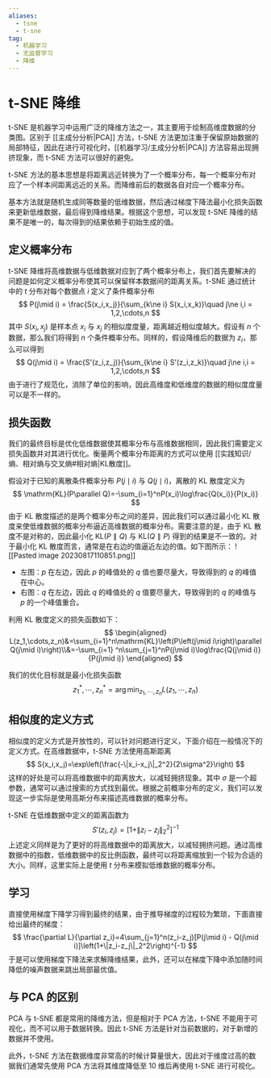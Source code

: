```yaml
---
aliases:
  - tsne
  - t-sne
tag:
  - 机器学习
  - 无监督学习
  - 降维
---
```


# t-SNE 降维

t-SNE 是机器学习中运用广泛的降维方法之一，其主要用于绘制高维度数据的分类图。区别于 [[主成分分析|PCA]] 方法，t-SNE 方法更加注重于保留原始数据的局部特征，因此在进行可视化时，[[机器学习/主成分分析|PCA]] 方法容易出现拥挤现象，而 t-SNE 方法可以很好的避免。

t-SNE 方法的基本思想是将距离远近转换为了一个概率分布，每一个概率分布对应了一个样本间距离远近的关系。而降维前后的数据各自对应一个概率分布。

基本方法就是随机生成同等数量的低维数据，然后通过梯度下降法最小化损失函数来更新低维数据，最后得到降维结果。根据这个思想，可以发现 t-SNE 降维的结果不是唯一的，每次得到的结果依赖于初始生成的值。

## 定义概率分布

t-SNE 降维将高维数据与低维数据对应到了两个概率分布上，我们首先要解决的问题是如何定义概率分布使其可以保留样本数据间的距离关系。t-SNE 通过统计中的 $t$ 分布对每个数据点 $i$ 定义了条件概率分布
$$
P(j\mid i) = \frac{S(x_i,x_j)}{\sum_{k\ne i} S(x_i,x_k)}\quad j\ne i,i = 1,2,\cdots,n
$$
其中 $S(x_i,x_j)$ 是样本点 $x_i$ 与 $x_j$ 的相似度度量，距离越近相似度越大。假设有 $n$ 个数据，那么我们将得到 $n$ 个条件概率分布。同样的，假设降维后的数据为 $z_i$，那么可以得到
$$
Q(j\mid i) = \frac{S'(z_i,z_j)}{\sum_{k\ne i} S'(z_i,z_k)}\quad j\ne i,i = 1,2,\cdots,n
$$
由于进行了规范化，消除了单位的影响，因此高维度和低维度的数据的相似度度量可以是不一样的。

## 损失函数

我们的最终目标是优化低维数据使其概率分布与高维数据相同，因此我们需要定义损失函数并对其进行优化。衡量两个概率分布距离的方式可以使用 [[实践知识/熵、相对熵与交叉熵#相对熵|KL散度]]。

假设对于已知的离散条件概率分布 $P(j\mid i)$ 与 $Q(j\mid i)$，离散的 KL 散度定义为
$$
\mathrm{KL}(P\parallel Q)=-\sum_{i=1}^nP(x_i)\log\frac{Q(x_i)}{P(x_i)}
$$
由于 KL 散度描述的是两个概率分布之间的差异，因此我们可以通过最小化 KL 散度来使低维数据的概率分布逼近高维数据的概率分布。需要注意的是，由于 KL 散度不是对称的，因此最小化 $\mathrm{KL}(P\parallel Q)$ 与 $\mathrm{KL}(Q\parallel P)$ 得到的结果是不一致的。对于最小化 KL 散度而言，通常是在右边的值逼近左边的值。如下图所示：
![[Pasted image 20230817110851.png]]
- 左图：$p$ 在左边，因此 $p$ 的峰值处的 $q$ 值也要尽量大，导致得到的 $q$ 的峰值在中心。
- 右图：$q$ 在左边，因此 $q$ 的峰值处的 $q$ 值要尽量大，导致得到的 $q$ 的峰值与 $p$ 的一个峰值重合。

利用 KL 散度定义的损失函数如下：
$$
\begin{aligned}
L(z_1,\cdots,z_n)&=\sum_{i=1}^n\mathrm{KL}\left(P\left(j\mid i\right)\parallel Q(j\mid i)\right)\\&=-\sum_{i=1}
^n\sum_{j=1}^nP(j\mid i)\log\frac{Q(j\mid i)}{P(j\mid i)}
\end{aligned}
$$

我们的优化目标就是最小化损失函数
$$
z_1^*,\cdots,z_n^*=\arg\min_{z_1,\cdots,z_n}L(z_1,\cdots,z_n)
$$

## 相似度的定义方式

相似度的定义方式是开放性的，可以针对问题进行定义，下面介绍在一般情况下的定义方式。在高维数据中，t-SNE 方法使用高斯距离
$$
S(x_i,x_j)=\exp\left(\frac{-\|x_i-x_j\|_2^2}{2\sigma^2}\right)
$$
这样的好处是可以将高维数据中的距离放大，以减轻拥挤现象。其中 $\sigma$ 是一个超参数，通常可以通过搜索的方式找到最优。根据之前概率分布的定义，我们可以发现这一步实际是使用高斯分布来描述高维数据的概率分布。

t-SNE 在低维数据中定义的距离函数为
$$
S'(z_i,z_j)=\left[1 + \|z_i-z_j\|_2^2\right]^{-1}
$$
上述定义同样是为了更好的将高维数据中的距离放大，以减轻拥挤问题。通过高维数据中的指数，低维数据中的反比例函数，最终可以将距离缩放到一个较为合适的大小。同样，这里实际上是使用 $t$ 分布来模拟低维数据的概率分布。

## 学习

直接使用梯度下降学习得到最终的结果，由于推导梯度的过程较为繁琐，下面直接给出最终的梯度：
$$
\frac{\partial L}{\partial z_i}=4\sum_{j=1}^n(z_i-z_j)[P(j\mid i) - Q(j\mid i)]\left(1+\|z_i-z_j\|_2^2\right)^{-1}
$$
于是可以使用梯度下降法来求解降维结果，此外，还可以在梯度下降中添加随时间降低的噪声数据来跳出局部最优值。

## 与 PCA 的区别

PCA 与 t-SNE 都是常用的降维方法，但是相对于 PCA 方法，t-SNE 不能用于可视化，而不可以用于数据转换。因此 t-SNE 方法是针对当前数据的，对于新增的数据并不使用。

此外，t-SNE 方法在数据维度非常高的时候计算量很大，因此对于维度过高的数据我们通常先使用 PCA 方法将其维度降低至 10 维后再使用 t-SNE 进行可视化。